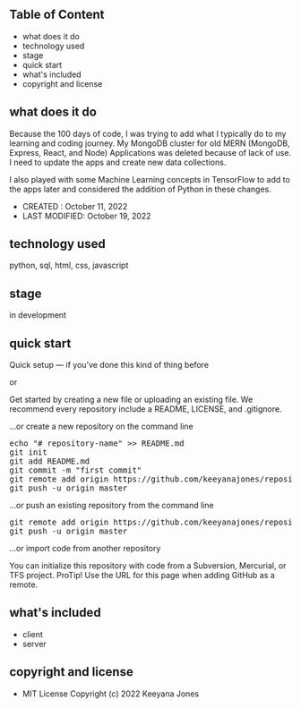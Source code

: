
## Table of Content
- what does it do
- technology used
- stage
- quick start
- what's included
- copyright and license

## what does it do
Because the 100 days of code, I was trying to add what I typically do to my learning and coding journey.  My MongoDB cluster for old MERN (MongoDB, Express, React, and Node) Applications was deleted because of lack of use.  I need to update the apps and create new data collections.  

I also played with some Machine Learning concepts in TensorFlow to add to the apps later and considered the addition of Python in these changes.   

- CREATED : October 11, 2022 
- LAST MODIFIED: October 19, 2022

## technology used
python, sql, html, css, javascript

## stage
in development

## quick start
Quick setup — if you’ve done this kind of thing before

or

Get started by creating a new file or uploading an existing file. We recommend every repository include a README, LICENSE, and .gitignore.

…or create a new repository on the command line

<pre>
echo "# repository-name" >> README.md
git init
git add README.md
git commit -m "first commit"
git remote add origin https://github.com/keeyanajones/repository-name.git
git push -u origin master
</pre>                

…or push an existing repository from the command line

<pre>
git remote add origin https://github.com/keeyanajones/repository-name.git
git push -u origin master
</pre>

…or import code from another repository

You can initialize this repository with code from a Subversion, Mercurial, or TFS project.
ProTip! Use the URL for this page when adding GitHub as a remote.

## what's included

- client 
- server

## copyright and license
 - MIT License Copyright (c) 2022 Keeyana Jones
